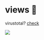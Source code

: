 # views 🧿

virustotal? <a href="https://www.virustotal.com/gui/url/0a8159dcd58d3c861c7a87c832937b85a2c8d13cea15e88b55950816b06c8607?nocache=1">check</a>

![](https://komarev.com/ghpvc/?username=chloethesis&style=plastic)
